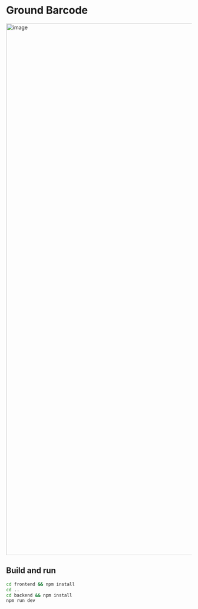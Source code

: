 # Ground Barcode
<img width="1440" alt="image" src="https://github.com/user-attachments/assets/15b3332e-efc3-498a-b4e8-aa220a5a8d00" />


## Build and run
```bash
cd frontend && npm install
cd ..
cd backend && npm install
npm run dev
```
